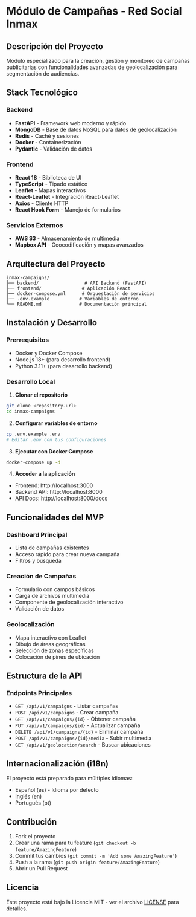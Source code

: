# Módulo de Campañas - Red Social Inmax

## Descripción del Proyecto

Módulo especializado para la creación, gestión y monitoreo de campañas publicitarias con funcionalidades avanzadas de geolocalización para segmentación de audiencias.

## Stack Tecnológico

### Backend
- **FastAPI** - Framework web moderno y rápido
- **MongoDB** - Base de datos NoSQL para datos de geolocalización
- **Redis** - Caché y sesiones
- **Docker** - Containerización
- **Pydantic** - Validación de datos

### Frontend
- **React 18** - Biblioteca de UI
- **TypeScript** - Tipado estático
- **Leaflet** - Mapas interactivos
- **React-Leaflet** - Integración React-Leaflet
- **Axios** - Cliente HTTP
- **React Hook Form** - Manejo de formularios

### Servicios Externos
- **AWS S3** - Almacenamiento de multimedia
- **Mapbox API** - Geocodificación y mapas avanzados

## Arquitectura del Proyecto

```
inmax-campaigns/
├── backend/                 # API Backend (FastAPI)
├── frontend/               # Aplicación React
├── docker-compose.yml      # Orquestación de servicios
├── .env.example           # Variables de entorno
└── README.md              # Documentación principal
```

## Instalación y Desarrollo

### Prerrequisitos
- Docker y Docker Compose
- Node.js 18+ (para desarrollo frontend)
- Python 3.11+ (para desarrollo backend)

### Desarrollo Local

1. **Clonar el repositorio**
```bash
git clone <repository-url>
cd inmax-campaigns
```

2. **Configurar variables de entorno**
```bash
cp .env.example .env
# Editar .env con tus configuraciones
```

3. **Ejecutar con Docker Compose**
```bash
docker-compose up -d
```

4. **Acceder a la aplicación**
- Frontend: http://localhost:3000
- Backend API: http://localhost:8000
- API Docs: http://localhost:8000/docs

## Funcionalidades del MVP

### Dashboard Principal
- Lista de campañas existentes
- Acceso rápido para crear nueva campaña
- Filtros y búsqueda

### Creación de Campañas
- Formulario con campos básicos
- Carga de archivos multimedia
- Componente de geolocalización interactivo
- Validación de datos

### Geolocalización
- Mapa interactivo con Leaflet
- Dibujo de áreas geográficas
- Selección de zonas específicas
- Colocación de pines de ubicación

## Estructura de la API

### Endpoints Principales
- `GET /api/v1/campaigns` - Listar campañas
- `POST /api/v1/campaigns` - Crear campaña
- `GET /api/v1/campaigns/{id}` - Obtener campaña
- `PUT /api/v1/campaigns/{id}` - Actualizar campaña
- `DELETE /api/v1/campaigns/{id}` - Eliminar campaña
- `POST /api/v1/campaigns/{id}/media` - Subir multimedia
- `GET /api/v1/geolocation/search` - Buscar ubicaciones

## Internacionalización (i18n)

El proyecto está preparado para múltiples idiomas:
- Español (es) - Idioma por defecto
- Inglés (en)
- Portugués (pt)

## Contribución

1. Fork el proyecto
2. Crear una rama para tu feature (`git checkout -b feature/AmazingFeature`)
3. Commit tus cambios (`git commit -m 'Add some AmazingFeature'`)
4. Push a la rama (`git push origin feature/AmazingFeature`)
5. Abrir un Pull Request

## Licencia

Este proyecto está bajo la Licencia MIT - ver el archivo [LICENSE](LICENSE) para detalles.
